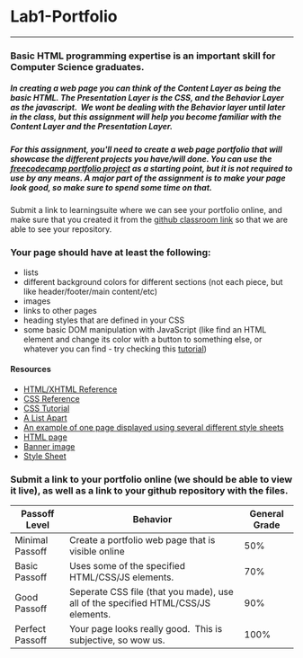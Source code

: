 # Lab1-Portfolio
-----
### Basic HTML programming expertise is an important skill for Computer Science graduates.  

##### In creating a web page you can think of the *Content Layer* as being the basic HTML. The *Presentation Layer* is the CSS, and the *Behavior Layer* as the javascript.  We wont be dealing with the Behavior layer until later in the class, but this assignment will help you become familiar with the Content Layer and the Presentation Layer.

##### For this assignment, you'll need to create a web page portfolio that will showcase the different projects you have/will done. You can use the [freecodecamp portfolio project](https://www.freecodecamp.com/challenges/build-a-personal-portfolio-webpage) as a starting point, but it is not required to use by any means. A major part of the assignment is to make your page look good, so make sure to spend some time on that.

Submit a link to learningsuite where we can see your portfolio online, and make sure that you created it from the [github classroom link](https://classroom.github.com/assignment-invitations/69dd9e9ba889cee30a28108ab052cb07) so that we are able to see your repository.

### Your page should have at least the following:

- lists
- different background colors for different sections (not each piece, but like header/footer/main content/etc)
- images
- links to other pages
- heading styles that are defined in your CSS
- some basic DOM manipulation with JavaScript (like find an HTML element and change its color with a button to something else, or whatever you can find - try checking this <a href="http://www.w3schools.com/js/js_htmldom.asp">tutorial</a>)


#### Resources

<ul>
	<li><a href="http://www.w3schools.com/tags/default.asp">HTML/XHTML Reference</a></li>
	<li><a href="http://www.w3schools.com/cssref/">CSS Reference</a></li>
	<li><a href="http://www.csstutorial.net/">CSS Tutorial</a></li>
	<li><a href="http://alistapart.com/topics/design/layout/">A List Apart</a></li>
	<li><a href="http://www.csszengarden.com/">An example of one page displayed using several different style sheets</a></li>
	<li><a href="http://faculty.cs.byu.edu/~clement/CS360/weather.html">HTML page</a></li>
	<li><a href="http://faculty.cs.byu.edu/~clement/CS360/assignments/css/banner.jpg">Banner image</a></li>
	<li><a href="http://faculty.cs.byu.edu/~clement/CS360/assignments/css/360.css">Style Sheet</a></li>
</ul>


### Submit a link to your portfolio online (we should be able to view it live), as well as a link to your github repository with the files.

Passoff Level	| Behavior| General Grade
---|---|---
Minimal Passoff	| Create a portfolio web page that is visible online | 50%
Basic Passoff	| Uses some of the specified HTML/CSS/JS elements. | 70%
Good Passoff | Seperate CSS file (that you made), use all of the specified HTML/CSS/JS elements. | 90%
Perfect Passoff | Your page looks really good.  This is subjective, so wow us. | 100%
